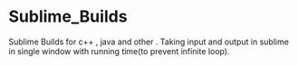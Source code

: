# Sublime_Builds
Sublime Builds for c++ , java and other . Taking input and output in sublime in single window with running time(to prevent infinite loop).
